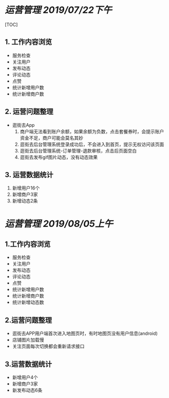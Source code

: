 # ***运营管理 2019/07/22下午***
[TOC]
## 1. 工作内容浏览
* 服务检查
* 关注用户
* 发布动态
* 评论动态
* 点赞
* 统计新增用户数
* 统计新增商户数
## 2. 运营问题整理
* 逛街去App
    1. 商户端无法看到账户余额，如果余额为负数，点击套餐券时，会提示账户资金不足，商户可能会莫名其妙
    2. 逛街去后台管理系统登录成功后，不会进入到首页，提示无权访问该页面
    3. 逛街去后台管理系统-订单管理-退款审核，点击后页面空白
    4. 逛街去发布gif图片动态，没有动态效果

## 3. 运营数据统计
1. 新增用户16个
2. 新增商户3家
3. 新增动态2条

# ***运营管理 2019/08/05上午***

## 1.工作内容浏览
- 服务检查
- 关注用户
- 发布动态
- 评论动态
- 点赞
- 统计新增用户数
- 统计新增商户数
- 统计新增动态数

## 2.运营问题整理
- 逛街去APP用户端首次进入地图页时，有时地图页没有用户信息(android)
- 店铺图片加载慢
- 关注页面每次切换都会重新请求接口

## 3.运营数据统计
- 新增用户4个
- 新增商户3家
- 新发布动态6条
